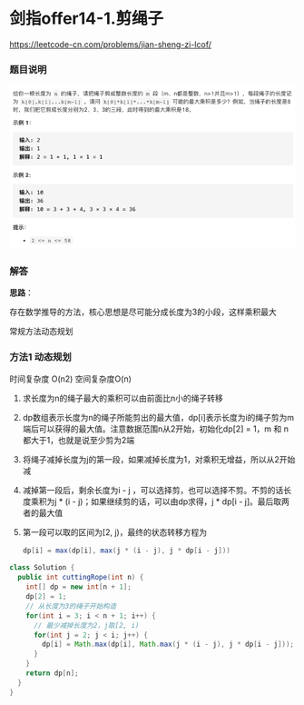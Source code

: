 # 剑指offer14-1.剪绳子

https://leetcode-cn.com/problems/jian-sheng-zi-lcof/



### 题目说明

![image-20210309094029941](img/image-20210309094029941.png)



### 解答

**思路**：

存在数学推导的方法，核心思想是尽可能分成长度为3的小段，这样乘积最大

常规方法动态规划



### 方法1  动态规划

时间复杂度 O(n2) 空间复杂度O(n)

1. 求长度为n的绳子最大的乘积可以由前面比n小的绳子转移

2. dp数组表示长度为n的绳子所能剪出的最大值，dp[i]表示长度为i的绳子剪为m端后可以获得的最大值。注意数据范围n从2开始，初始化dp[2] = 1，m 和 n 都大于1，也就是说至少剪为2端

3. 将绳子减掉长度为j的第一段，如果减掉长度为1，对乘积无增益，所以从2开始减

4. 减掉第一段后，剩余长度为i - j ，可以选择剪，也可以选择不剪。不剪的话长度乘积为j * (i - j)；如果继续剪的话，可以由dp求得，j * dp[i - j]。最后取两者的最大值

5. 第一段可以取的区间为[2, j)，最终的状态转移方程为

   ```java
   dp[i] = max(dp[i], max(j * (i - j), j * dp[i - j]))
   ```

   



```java
class Solution {
  public int cuttingRope(int n) {
    int[] dp = new int[n + 1];
    dp[2] = 1;
    // 从长度为3的绳子开始构造
    for(int i = 3; i < n + 1; i++) {
      // 最少减掉长度为2，j取[2, i)
      for(int j = 2; j < i; j++) {
        dp[i] = Math.max(dp[i], Math.max(j * (i - j), j * dp[i - j]));
      }
    }
    return dp[n];
  }
}
```



